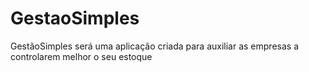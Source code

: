 # GestaoSimples
GestãoSimples será uma aplicação criada para auxiliar as empresas a controlarem melhor o seu estoque
